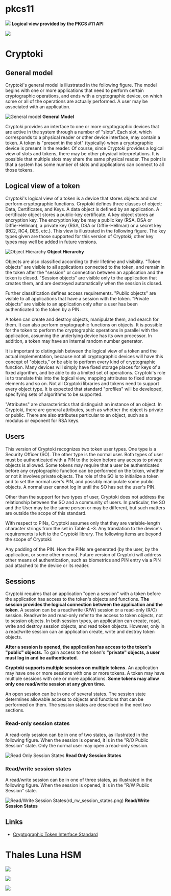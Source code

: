 # pkcs11

![](https://miro.medium.com/max/700/1*v_gpXf7ryJo4tvyz3zmXKg.png)
**Logical view provided by the PKCS #11 API**


![](https://miro.medium.com/max/700/1*FADbuZTiTEM3EjYDqta2mw.png)


# Cryptoki

## General model

Cryptoki's general model is illustrated in the following figure. The model begins with one or more applications that need to perform certain cryptographic operations, and ends with a cryptographic device, on which some or all of the operations are actually performed. A user may be associated with an application.

![General model](image/general_mode.png)
**General Model**

Cryptoki provides an interface to one or more cryptographic devices that are active in the system through a number of "slots". Each slot, which corresponds to a physical reader or other device interface, may contain a token. A token is "present in the slot" (typically) when a cryptographic device is present in the reader. Of course, since Cryptoki provides a logical view of slots and tokens, there may be other physical interpretations. It is possible that multiple slots may share the same physical reader. The point is that a system has some number of slots and applications can connect to all those tokens.

## Logical view of a token

Cryptoki's logical view of a token is a device that stores objects and can perform cryptographic functions. Cryptoki defines three classes of object: Data, Certificates, and Keys. A data object is defined by an application. A certificate object stores a public-key certificate. A key object stores an encryption key. The encryption key be may a public key (RSA, DSA or Diffie-Hellman), a private key (RSA, DSA or Diffie-Hellman) or a secret key (RC2, RC4, DES, etc.). This view is illustrated in the following figure. The key types given are those supported for this version of Cryptoki; other key types may well be added in future versions.

![Object Hierarchy](image/cryptoki_objects_hierarchy.png)
**Object Hierarchy**


Objects are also classified according to their lifetime and visibility. "Token objects" are visible to all applications connected to the token, and remain in the token after the "session" or connection between an application and the token is closed. "Session objects" are visible only to the application that creates them, and are destroyed automatically when the session is closed.

Further classification defines access requirements. "Public objects" are visible to all applications that have a session with the token. "Private objects" are visible to an application only after a user has been authenticated to the token by a PIN.

A token can create and destroy objects, manipulate them, and search for them. It can also perform cryptographic functions on objects. It is possible for the token to perform the cryptographic operations in parallel with the application, assuming the underlying device has its own processor. In addition, a token may have an internal random number generator.

It is important to distinguish between the logical view of a token and the actual implementation, because not all cryptographic devices will have this concept of "objects," or be able to perform every kind of cryptographic function. Many devices will simply have fixed storage places for keys of a fixed algorithm, and be able to do a limited set of operations. Cryptoki's role is to translate this into the logical view, mapping attributes to fixed storage elements and so on. Not all Cryptoki libraries and tokens need to support every object type. It is expected that standard "profiles" will be developed, specifying sets of algorithms to be supported.

"Attributes" are characteristics that distinguish an instance of an object. In Cryptoki, there are general attributes, such as whether the object is private or public. There are also attributes particular to an object, such as a modulus or exponent for RSA keys.

## Users

This version of Cryptoki recognizes two token user types. One type is a Security Officer (SO). The other type is the normal user. Both types of user must be authenticated with a PIN to the token before any access to private objects is allowed. Some tokens may require that a user be authenticated before any cryptographic function can be performed on the token, whether or not it involves private objects. The role of the SO is to initialize a token and to set the normal user's PIN, and possibly manipulate some public objects. A normal user cannot log in until the SO has set the user's PIN.

Other than the support for two types of user, Cryptoki does not address the relationship between the SO and a community of users. In particular, the SO and the User may be the same person or may be different, but such matters are outside the scope of this standard.

With respect to PINs, Cryptoki assumes only that they are variable-length character strings from the set in Table 4 -3. Any translation to the device's requirements is left to the Cryptoki library. The following items are beyond the scope of Cryptoki:

Any padding of the PIN.
How the PINs are generated (by the user, by the application, or some other means). Future version of Cryptoki will address other means of authentication, such as biometrics and PIN entry via a PIN pad attached to the device or its reader.

## Sessions

Cryptoki requires that an application "open a session" with a token before the application has access to the token's objects and functions. **The session provides the logical connection between the application and the token**. A session can be a read/write (R/W) session or a read-only (R/O) session. Read/write and read-only refer to the access to token objects, not to session objects. In both session types, an application can create, read, write and destroy session objects, and read token objects. However, only in a read/write session can an application create, write and destroy token objects.

**After a session is opened, the application has access to the token's "public" objects.** To gain access to the token's **"private" objects, a user must log in and be authenticated**.

**Cryptoki supports multiple sessions on multiple tokens.** An application may have one or more sessions with one or more tokens. A token may have multiple sessions with one or more applications. **Some tokens may allow only one read/write session at any given time.**

An open session can be in one of several states. The session state determines allowable access to objects and functions that can be performed on them. The session states are described in the next two sections.

### Read-only session states

A read-only session can be in one of two states, as illustrated in the following figure. When the session is opened, it is in the "R/O Public Session" state. Only the normal user may open a read-only session.

![Read Only Session States](image/readonly_session_state.png)
**Read Only Session States**

### Read/write session states

A read/write session can be in one of three states, as illustrated in the following figure. When the session is opened, it is in the "R/W Public Session" state.

![Read/Write Session States](image/readonly_session_state.png)(rd_rw_session_states.png)
**Read/Write Session States**

## Links
- 	[Cryptographic Token Interface Standard](https://www.cryptsoft.com/pkcs11doc/v100/group__SEC__7__GENERAL__OVERVIEW.html)


# Thales Luna HSM

![](image/overview_safenet.png)

![](image/fm_flow.png)

![](image/fm_architecture.png)